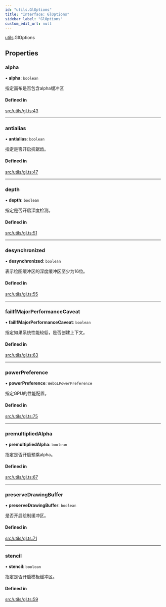 ```yaml
---
id: "utils.GlOptions"
title: "Interface: GlOptions"
sidebar_label: "GlOptions"
custom_edit_url: null
---
```


[utils](../namespaces/utils.md).GlOptions

## Properties

### alpha

• **alpha**: `boolean`

指定画布是否包含alpha缓冲区

#### Defined in

[src/utils/gl.ts:43](https://github.com/sakitam-gis/vis-engine/blob/master/src/utils/gl.ts?at&#x3D;5cce138#line&#x3D;43)

___

### antialias

• **antialias**: `boolean`

指定是否开启抗锯齿。

#### Defined in

[src/utils/gl.ts:47](https://github.com/sakitam-gis/vis-engine/blob/master/src/utils/gl.ts?at&#x3D;5cce138#line&#x3D;47)

___

### depth

• **depth**: `boolean`

指定是否开启深度检测。

#### Defined in

[src/utils/gl.ts:51](https://github.com/sakitam-gis/vis-engine/blob/master/src/utils/gl.ts?at&#x3D;5cce138#line&#x3D;51)

___

### desynchronized

• **desynchronized**: `boolean`

表示绘图缓冲区的深度缓冲区至少为16位。

#### Defined in

[src/utils/gl.ts:55](https://github.com/sakitam-gis/vis-engine/blob/master/src/utils/gl.ts?at&#x3D;5cce138#line&#x3D;55)

___

### failIfMajorPerformanceCaveat

• **failIfMajorPerformanceCaveat**: `boolean`

指定如果系统性能较低，是否创建上下文。

#### Defined in

[src/utils/gl.ts:63](https://github.com/sakitam-gis/vis-engine/blob/master/src/utils/gl.ts?at&#x3D;5cce138#line&#x3D;63)

___

### powerPreference

• **powerPreference**: `WebGLPowerPreference`

指定GPU的性能配置。

#### Defined in

[src/utils/gl.ts:75](https://github.com/sakitam-gis/vis-engine/blob/master/src/utils/gl.ts?at&#x3D;5cce138#line&#x3D;75)

___

### premultipliedAlpha

• **premultipliedAlpha**: `boolean`

指定是否开启预乘alpha。

#### Defined in

[src/utils/gl.ts:67](https://github.com/sakitam-gis/vis-engine/blob/master/src/utils/gl.ts?at&#x3D;5cce138#line&#x3D;67)

___

### preserveDrawingBuffer

• **preserveDrawingBuffer**: `boolean`

是否开启绘制缓冲区。

#### Defined in

[src/utils/gl.ts:71](https://github.com/sakitam-gis/vis-engine/blob/master/src/utils/gl.ts?at&#x3D;5cce138#line&#x3D;71)

___

### stencil

• **stencil**: `boolean`

指定是否开启模板缓冲区。

#### Defined in

[src/utils/gl.ts:59](https://github.com/sakitam-gis/vis-engine/blob/master/src/utils/gl.ts?at&#x3D;5cce138#line&#x3D;59)
